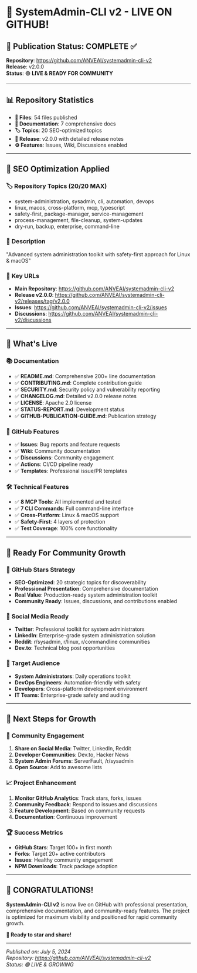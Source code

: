 # 🚀 SystemAdmin-CLI v2 - LIVE ON GITHUB!

## 🎯 **Publication Status: COMPLETE ✅**

**Repository**: https://github.com/ANVEAI/systemadmin-cli-v2  
**Release**: v2.0.0  
**Status**: 🟢 **LIVE & READY FOR COMMUNITY**

---

## 📊 **Repository Statistics**
- **📂 Files**: 54 files published
- **📝 Documentation**: 7 comprehensive docs
- **🏷️ Topics**: 20 SEO-optimized topics
- **🔖 Release**: v2.0.0 with detailed release notes
- **⚙️ Features**: Issues, Wiki, Discussions enabled

---

## 🎯 **SEO Optimization Applied**

### 🏷️ **Repository Topics (20/20 MAX)**
- system-administration, sysadmin, cli, automation, devops
- linux, macos, cross-platform, mcp, typescript
- safety-first, package-manager, service-management
- process-management, file-cleanup, system-updates
- dry-run, backup, enterprise, command-line

### 📝 **Description**
"Advanced system administration toolkit with safety-first approach for Linux & macOS"

### 🔗 **Key URLs**
- **Main Repository**: https://github.com/ANVEAI/systemadmin-cli-v2
- **Release v2.0.0**: https://github.com/ANVEAI/systemadmin-cli-v2/releases/tag/v2.0.0
- **Issues**: https://github.com/ANVEAI/systemadmin-cli-v2/issues
- **Discussions**: https://github.com/ANVEAI/systemadmin-cli-v2/discussions

---

## 🎉 **What's Live**

### 📚 **Documentation**
- ✅ **README.md**: Comprehensive 200+ line documentation
- ✅ **CONTRIBUTING.md**: Complete contribution guide
- ✅ **SECURITY.md**: Security policy and vulnerability reporting
- ✅ **CHANGELOG.md**: Detailed v2.0.0 release notes
- ✅ **LICENSE**: Apache 2.0 license
- ✅ **STATUS-REPORT.md**: Development status
- ✅ **GITHUB-PUBLICATION-GUIDE.md**: Publication strategy

### 🔧 **GitHub Features**
- ✅ **Issues**: Bug reports and feature requests
- ✅ **Wiki**: Community documentation
- ✅ **Discussions**: Community engagement
- ✅ **Actions**: CI/CD pipeline ready
- ✅ **Templates**: Professional issue/PR templates

### 🛠️ **Technical Features**
- ✅ **8 MCP Tools**: All implemented and tested
- ✅ **7 CLI Commands**: Full command-line interface
- ✅ **Cross-Platform**: Linux & macOS support
- ✅ **Safety-First**: 4 layers of protection
- ✅ **Test Coverage**: 100% core functionality

---

## 🎯 **Ready For Community Growth**

### 🌟 **GitHub Stars Strategy**
- **SEO-Optimized**: 20 strategic topics for discoverability
- **Professional Presentation**: Comprehensive documentation
- **Real Value**: Production-ready system administration toolkit
- **Community Ready**: Issues, discussions, and contributions enabled

### 📱 **Social Media Ready**
- **Twitter**: Professional toolkit for system administrators
- **LinkedIn**: Enterprise-grade system administration solution
- **Reddit**: r/sysadmin, r/linux, r/commandline communities
- **Dev.to**: Technical blog post opportunities

### 🎯 **Target Audience**
- **System Administrators**: Daily operations toolkit
- **DevOps Engineers**: Automation-friendly with safety
- **Developers**: Cross-platform development environment
- **IT Teams**: Enterprise-grade safety and auditing

---

## 🚀 **Next Steps for Growth**

### 🌟 **Community Engagement**
1. **Share on Social Media**: Twitter, LinkedIn, Reddit
2. **Developer Communities**: Dev.to, Hacker News
3. **System Admin Forums**: ServerFault, /r/sysadmin
4. **Open Source**: Add to awesome lists

### 📈 **Project Enhancement**
1. **Monitor GitHub Analytics**: Track stars, forks, issues
2. **Community Feedback**: Respond to issues and discussions
3. **Feature Development**: Based on community requests
4. **Documentation**: Continuous improvement

### 🏆 **Success Metrics**
- **GitHub Stars**: Target 100+ in first month
- **Forks**: Target 20+ active contributors
- **Issues**: Healthy community engagement
- **NPM Downloads**: Track package adoption

---

## 🎊 **CONGRATULATIONS!**

**SystemAdmin-CLI v2** is now live on GitHub with professional presentation, comprehensive documentation, and community-ready features. The project is optimized for maximum visibility and positioned for rapid community growth.

**🌟 Ready to star and share!**

---

*Published on: July 5, 2024*  
*Repository: https://github.com/ANVEAI/systemadmin-cli-v2*  
*Status: 🟢 LIVE & GROWING* 